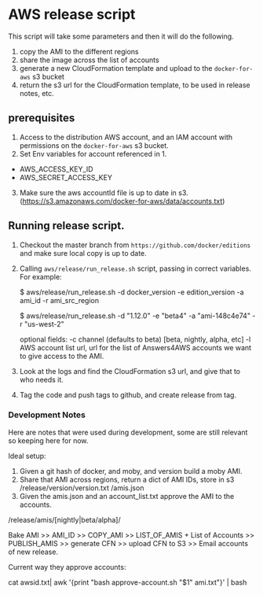 # AWS release script
This script will take some parameters and then it will do the following.

1. copy the AMI to the different regions
2. share the image across the list of accounts
3. generate a new CloudFormation template and upload to the `docker-for-aws` s3 bucket
4. return the s3 url for the CloudFormation template, to be used in release notes, etc.


## prerequisites
1. Access to the distribution AWS account, and an IAM account with permissions on the `docker-for-aws` s3 bucket.
2. Set Env variables for account referenced in 1.
- AWS_ACCESS_KEY_ID
- AWS_SECRET_ACCESS_KEY
3. Make sure the aws accountId file is up to date in s3. (https://s3.amazonaws.com/docker-for-aws/data/accounts.txt)


## Running release script.

1. Checkout the master branch from `https://github.com/docker/editions` and make sure local copy is up to date.
2. Calling `aws/release/run_release.sh` script, passing in correct variables. For example:

    $ aws/release/run_release.sh -d docker_version -e edition_version -a ami_id -r ami_src_region

    $ aws/release/run_release.sh -d "1.12.0" -e "beta4" -a "ami-148c4e74" -r "us-west-2"

    optional fields:
    -c channel (defaults to beta) [beta, nightly, alpha, etc]
    -l AWS account list url, url for the list of Answers4AWS accounts we want to give access to the AMI.

3. Look at the logs and find the CloudFormation s3 url, and give that to who needs it.
4. Tag the code and push tags to github, and create release from tag.


### Development Notes
Here are notes that were used during development, some are still relevant so keeping here for now.

Ideal setup:

1. Given a git hash of docker, and moby, and version build a moby AMI.
2. Share that AMI across regions, return a dict of AMI IDs, store in s3
    /release/version/version.txt
                    /amis.json
3. Given the amis.json and an account_list.txt approve the AMI to the accounts.

/release/amis/[nightly|beta/alpha]/

Bake AMI >> AMI_ID >> COPY_AMI >> LIST_OF_AMIS + List of Accounts >> PUBLISH_AMIS >> generate CFN >> upload CFN to S3 >> Email accounts of new release.

Current way they approve accounts:

cat awsid.txt| awk '{print "bash approve-account.sh "$1" ami.txt"}' | bash
